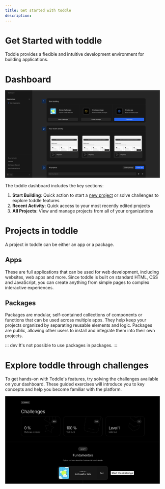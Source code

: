 ```yaml
---
title: Get started with toddle
description:
---
```


# Get Started with toddle
Toddle provides a flexible and intuitive development environment for building applications.

# Dashboard

![Dashboard|16/9](dashboard.webp)

The toddle dashboard includes the key sections:
1. **Start Building**: Quick action to start a [new project](/get-started/create-a-project) or solve challenges to explore toddle features
2. **Recent Activity**: Quick access to your most recently edited projects
3. **All Projects**: View and manage projects from all of your organizations

# Projects in toddle
A project in toddle can be either an app or a package.
## Apps
These are full applications that can be used for web development, including websites, web apps and more. Since toddle is built on standard HTML, CSS and JavaScript, you can create anything from simple pages to complex interactive experiences.
## Packages
Packages are modular, self-contained collections of components or functions that can be used across multiple apps. They help keep your projects organized by separating reusable elements and logic. Packages are public, allowing other users to install and integrate them into their own projects.

::: dev
It's not possible to use packages in packages.
:::

# Explore toddle through challenges
To get hands-on with Toddle's features, try solving the challenges available on your dashboard. These guided exercises will introduce you to key concepts and help you become familiar with the platform.

![Challenges|16/9](challenges.webp)

